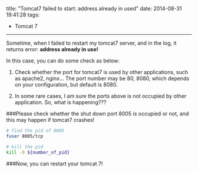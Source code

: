 title: "Tomcat7 failed to start: address already in used"
date: 2014-08-31 19:41:28
tags:
 - Tomcat 7
---
Sometime, when I failed to restart my tomcat7 server, and in the log, it returns error: **address already in use!**
<!-- more -->

In this case, you can do some check as below:

1. Check whether the port for tomcat7 is used by other applications, such as apache2, nginx... The port number may be 80, 8080, which depends on your configuration, but default is 8080.

2. In some rare cases, I am sure the ports above is not occupied by other application. So, what is happening???

###Please check whether the shut down port 8005 is occupied or not, and this may happen if tomcat7 crashes!

```bash
# find the pid of 8005
fuser 8005/tcp

# kill the pid
kill -9 ${number_of_pid}
```

###Now, you can restart your tomcat 7!
